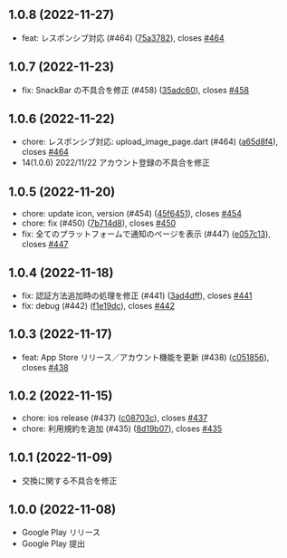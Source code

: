 ## 1.0.8 (2022-11-27)

- feat: レスポンシブ対応 (#464) ([75a3782](https://github.com/Dev-roll/thundercard/commit/75a378246bc0094e59cba7411ff8b9c9f8c1a3ab)), closes [#464](https://github.com/Dev-roll/thundercard/pull/464)

## 1.0.7 (2022-11-23)

- fix: SnackBar の不具合を修正 (#458) ([35adc60](https://github.com/Dev-roll/thundercard/commit/35adc60e7f2b115915d9c2131143fa5e56fe14ce)), closes [#458](https://github.com/Dev-roll/thundercard/pull/458)

## 1.0.6 (2022-11-22)

- chore: レスポンシブ対応: upload_image_page.dart (#464) ([a65d8f4](https://github.com/Dev-roll/thundercard/pull/464/commits/a65d8f47953b6185a618fa27f46f54022edbc192)), closes [#464](https://github.com/Dev-roll/thundercard/pull/464)
- 14(1.0.6) 2022/11/22 アカウント登録の不具合を修正

## 1.0.5 (2022-11-20)

- chore: update icon, version (#454) ([45f6451](https://github.com/Dev-roll/thundercard/commit/45f64512cad82761c255f17b60a56d8db6a76920)), closes [#454](https://github.com/Dev-roll/thundercard/pull/454)
- chore: fix (#450) ([7b714d8](https://github.com/Dev-roll/thundercard/commit/7b714d8e2cee431d17bcaf5e2db6f5caf36a7a2c)), closes [#450](https://github.com/Dev-roll/thundercard/pull/450)
- fix: 全てのプラットフォームで通知のページを表示 (#447) ([e057c13](https://github.com/Dev-roll/thundercard/commit/e057c1333d29352fbbe18a1f6034589368928308)), closes [#447](https://github.com/Dev-roll/thundercard/pull/447)

## 1.0.4 (2022-11-18)

- fix: 認証方法追加時の処理を修正 (#441) ([3ad4dff](https://github.com/Dev-roll/thundercard/commit/3ad4dff7039669273fb22fede1c95a81832ffa64)), closes [#441](https://github.com/Dev-roll/thundercard/pull/441)
- fix: debug (#442) ([f1e19dc](https://github.com/Dev-roll/thundercard/commit/f1e19dccf27f849adbc8827adc7baf360a4504ba)), closes [#442](https://github.com/Dev-roll/thundercard/pull/442)

## 1.0.3 (2022-11-17)

- feat: App Store リリース／アカウント機能を更新 (#438) ([c051856](https://github.com/Dev-roll/thundercard/commit/c05185608e83e20dcfad9c3d059329aeeddd3033)), closes [#438](https://github.com/Dev-roll/thundercard/pull/438)

## 1.0.2 (2022-11-15)

- chore: ios release (#437) ([c08703c](https://github.com/Dev-roll/thundercard/commit/c08703c035470adb922d7170e0e6eecc74bb4c22)), closes [#437](https://github.com/Dev-roll/thundercard/pull/437)
- chore: 利用規約を追加 (#435) ([8d19b07](https://github.com/Dev-roll/thundercard/commit/8d19b0728ffa1a7ac961f9fb4a559f9d42498d16)), closes [#435](https://github.com/Dev-roll/thundercard/pull/435)

## 1.0.1 (2022-11-09)

- 交換に関する不具合を修正

## 1.0.0 (2022-11-08)

- Google Play リリース
- Google Play 提出
